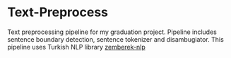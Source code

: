 # Text-Preprocess
Text preprocessing pipeline for my graduation project. Pipeline includes sentence boundary detection, sentence tokenizer and disambugiator. This pipeline uses Turkish NLP library [zemberek-nlp](https://github.com/ahmetaa/zemberek-nlp)
